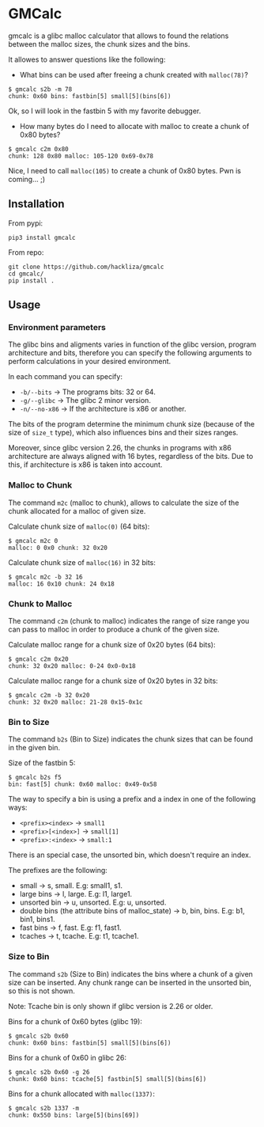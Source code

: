 # GMCalc

gmcalc is a glibc malloc calculator that allows to found the relations between 
the malloc sizes, the chunk sizes and the bins.

It allowes to answer questions like the following:
- What bins can be used after freeing a chunk created with `malloc(78)`?

```
$ gmcalc s2b -m 78
chunk: 0x60 bins: fastbin[5] small[5](bins[6])
```
Ok, so I will look in the fastbin 5 with my favorite debugger.

- How many bytes do I need to allocate with malloc to create a chunk of 0x80 bytes?
```
$ gmcalc c2m 0x80
chunk: 128 0x80 malloc: 105-120 0x69-0x78
```
Nice, I need to call `malloc(105)` to create a chunk of 0x80 bytes. Pwn is coming... ;)


## Installation

From pypi:
```
pip3 install gmcalc
```

From repo:
```
git clone https://github.com/hackliza/gmcalc
cd gmcalc/
pip install .
```

## Usage


### Environment parameters

The glibc bins and aligments varies in function of the glibc version, program
architecture and bits, therefore you can specify the following arguments to
perform calculations in your desired environment.

In each command you can specify:
- `-b/--bits` -> The programs bits: 32 or 64.
- `-g/--glibc` -> The glibc 2 minor version.
- `-n/--no-x86` -> If the architecture is x86 or another.

The bits of the program determine the minimum chunk size (because of the size 
of `size_t` type), which also influences bins and their sizes ranges.

Moreover, since glibc version 2.26, the chunks in programs with x86 
architecture are always aligned with 16 bytes, regardless of the bits. Due to 
this, if architecture is x86 is taken into account.


### Malloc to Chunk

The command `m2c` (malloc to chunk), allows to calculate the size of the
chunk allocated for a malloc of given size.

Calculate chunk size of `malloc(0)` (64 bits):
```
$ gmcalc m2c 0
malloc: 0 0x0 chunk: 32 0x20
```

Calculate chunk size of `malloc(16)` in 32 bits:
```
$ gmcalc m2c -b 32 16
malloc: 16 0x10 chunk: 24 0x18
```

### Chunk to Malloc

The command `c2m` (chunk to malloc) indicates the range of size range you can
pass to malloc in order to produce a chunk of the given size.

Calculate malloc range for a chunk size of 0x20 bytes (64 bits):
```
$ gmcalc c2m 0x20
chunk: 32 0x20 malloc: 0-24 0x0-0x18
```

Calculate malloc range for a chunk size of 0x20 bytes in 32 bits:
```
$ gmcalc c2m -b 32 0x20
chunk: 32 0x20 malloc: 21-28 0x15-0x1c
```

### Bin to Size

The command `b2s` (Bin to Size) indicates the chunk sizes that can be found
in the given bin.

Size of the fastbin 5:
```
$ gmcalc b2s f5
bin: fast[5] chunk: 0x60 malloc: 0x49-0x58
```

The way to specify a bin is using a prefix and a index in one of the following ways:
- `<prefix><index>` -> `small1`
- `<prefix>[<index>]` -> `small[1]`
- `<prefix>:<index>` -> `small:1`

There is an special case, the unsorted bin, which doesn't require an index.

The prefixes are the following:
- small -> s, small. E.g: small1, s1.
- large bins -> l, large. E.g: l1, large1.
- unsorted bin -> u, unsorted. E.g: u, unsorted.
- double bins (the attribute bins of malloc_state) -> b, bin, bins. E.g: b1, bin1, bins1.
- fast bins -> f, fast. E.g: f1, fast1.
- tcaches -> t, tcache. E.g: t1, tcache1.


### Size to Bin

The command `s2b` (Size to Bin) indicates the bins where a chunk of a given
size can be inserted. Any chunk range can be inserted in the unsorted bin, so
this is not shown.

Note: Tcache bin is only shown if glibc version is 2.26 or older.

Bins for a chunk of 0x60 bytes (glibc 19):
```
$ gmcalc s2b 0x60
chunk: 0x60 bins: fastbin[5] small[5](bins[6])
```

Bins for a chunk of 0x60 in glibc 26:
```
$ gmcalc s2b 0x60 -g 26
chunk: 0x60 bins: tcache[5] fastbin[5] small[5](bins[6])
```

Bins for a chunk allocated with `malloc(1337)`:
```
$ gmcalc s2b 1337 -m 
chunk: 0x550 bins: large[5](bins[69])
```

